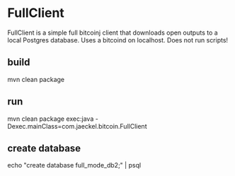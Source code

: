 FullClient
==========
FullClient is a simple full bitcoinj client that downloads open outputs to a local Postgres database. Uses a bitcoind on localhost. Does not run scripts!

build
-----
mvn clean package

run
---
mvn clean package exec:java -Dexec.mainClass=com.jaeckel.bitcoin.FullClient

create database
---------------
echo  "create database full_mode_db2;" | psql

